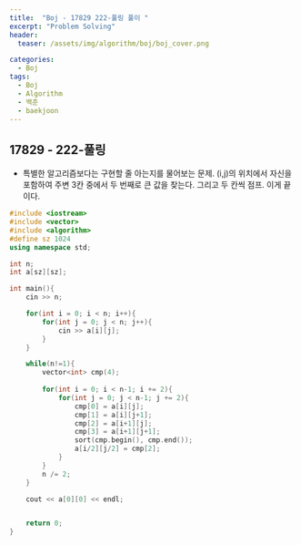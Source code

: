```yaml
---
title:  "Boj - 17829 222-풀링 풀이 "
excerpt: "Problem Solving"
header:
  teaser: /assets/img/algorithm/boj/boj_cover.png

categories:
  - Boj
tags:
  - Boj
  - Algorithm
  - 백준
  - baekjoon
---
```

## 17829 - 222-풀링

- 특별한 알고리즘보다는 구현할 줄 아는지를 물어보는 문제. (i,j)의 위치에서 자신을 포함하여 주변 3칸 중에서 두 번째로 큰 값을 찾는다. 그리고 두 칸씩 점프. 이게 끝이다.

```cpp
#include <iostream>
#include <vector>
#include <algorithm>
#define sz 1024
using namespace std;

int n;
int a[sz][sz];

int main(){
    cin >> n;

    for(int i = 0; i < n; i++){
        for(int j = 0; j < n; j++){
            cin >> a[i][j];
        }
    }

    while(n!=1){
        vector<int> cmp(4);
        
        for(int i = 0; i < n-1; i += 2){
            for(int j = 0; j < n-1; j += 2){
                cmp[0] = a[i][j];
                cmp[1] = a[i][j+1];
                cmp[2] = a[i+1][j];
                cmp[3] = a[i+1][j+1];
                sort(cmp.begin(), cmp.end());
                a[i/2][j/2] = cmp[2];
            }
        }
        n /= 2;
    }

    cout << a[0][0] << endl;


    return 0;
}
```